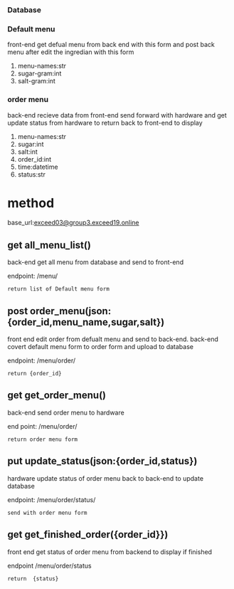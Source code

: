 ### Database
### Default menu
front-end get defual menu from back end with this form and post back menu after edit the ingredian with this form

1. menu-names:str
2. sugar-gram:int
3. salt-gram:int

### order menu
back-end recieve data from front-end send forward with hardware and get update status from hardware to return back to front-end to display

1. menu-names:str
2. sugar:int
3. salt:int
4. order_id:int
5. time:datetime
6. status:str


# method
base_url:exceed03@group3.exceed19.online

## get all_menu_list()

back-end get all menu from database and send to front-end

endpoint: /menu/

    return list of Default menu form
## post order_menu(json:{order_id,menu_name,sugar,salt})

front end edit order from defualt menu and send to back-end. back-end covert default menu form to order form and upload to database

endpoint: /menu/order/

    return {order_id}
## get get_order_menu()
back-end send order menu to hardware

end point: /menu/order/

    return order menu form
## put update_status(json:{order_id,status})
hardware update status of order menu back to back-end to update database

endpoint: /menu/order/status/

    send with order menu form

## get get_finished_order({order_id}})
front end get status of order menu from backend to display if finished

endpoint /menu/order/status

    return  {status}


